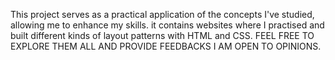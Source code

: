 This project serves as a practical application of the concepts I've studied, allowing me to enhance my skills.
  it contains websites where I practised and built different kinds of layout patterns with HTML and CSS.
   FEEL FREE TO EXPLORE THEM ALL AND PROVIDE FEEDBACKS I AM OPEN TO OPINIONS.
